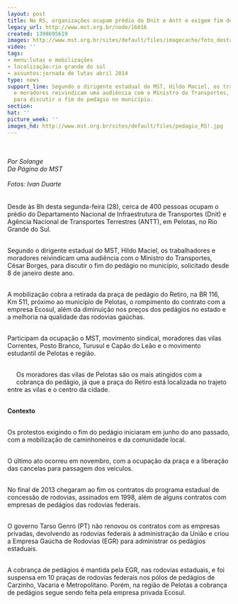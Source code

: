 ```yaml
---
layout: post
title: No RS, organizações ocupam prédio do Dnit e Antt e exigem fim de pedágio
legacy_url: http://www.mst.org.br/node/16016
created: 1398695619
images: http://www.mst.org.br/sites/default/files/imagecache/foto_destaque/pedagio_RS!.jpg
video: ''
tags:
- menu:lutas e mobilizações
- localização:rio grande do sul
- assuntos:jornada de lutas abril 2014
type: news
support_line: Segundo o dirigente estadual do MST, Hildo Maciel, os trabalhadores
  e moradores reivindicam uma audiência com o Ministro do Transportes, César Borges,
  para discutir o fim do pedágio no município.
section: 
hat: ''
picture_week: ''
images_hd: http://www.mst.org.br/sites/default/files/pedagio_RS!.jpg
---
```

<p class="MsoNormal" style="margin-bottom: 0.0001pt;"><img style="margin: 10px;" src="http://www.mst.org.br/sites/default/files/pedagio_RS.jpg" alt=""></p><p class="MsoNormal" style="margin-bottom: 0.0001pt;"><em>Por Solange<br>Da Página do MST<br><br>Fotos: Ivan Duarte<br><br><br></em>Desde às 8h desta segunda-feira (28), cerca de 400 pessoas ocupam o prédio do Departamento Nacional de Infraestrutura de Transportes (Dnit) e Agência Nacional de Transportes Terrestres (ANTT), em Pelotas, no Rio Grande do Sul.&nbsp;</p><p class="MsoNormal" style="margin-bottom: 0.0001pt;"><br>Segundo o dirigente estadual do MST, Hildo Maciel, os trabalhadores e moradores reivindicam uma audiência com o Ministro do Transportes, César Borges, para discutir o fim do pedágio no município, solicitado desde 8 de janeiro deste ano.</p><p class="MsoNormal" style="margin-bottom: 0.0001pt;"><br>A mobilização cobra a retirada da praça de pedágio do Retiro, na BR 116, Km 511, próximo ao município de Pelotas, o rompimento do contrato com a empresa Ecosul, além da diminuição nos preços dos pedágios no estado e a melhoria na qualidade das rodovias gaúchas.</p><p class="MsoNormal" style="margin-bottom: 0.0001pt;"><br>Participam da ocupação o MST, movimento sindical, moradores das vilas Correntes, Posto Branco, Turusul e Capão do Leão e o movimento estudantil de Pelotas e região.</p><p class="MsoNormal" style="margin-bottom: 0.0001pt;"><br><img style="margin: 10px; float: left;" src="http://www.mst.org.br/sites/default/files/luta_pedagio_RS.jpg" alt="">Os moradores das vilas de Pelotas são os mais atingidos com a cobrança do pedágio, já que a praça do Retiro está localizada no trajeto entre as vilas e o centro da cidade.</p><p class="MsoNormal" style="margin-bottom: 0.0001pt;"><br><strong>Contexto</strong></p><p class="MsoNormal" style="margin-bottom: 0.0001pt;"><br>Os protestos exigindo o fim do pedágio iniciaram em junho do ano passado, com a mobilização de caminhoneiros e da comunidade local.&nbsp;</p><p class="MsoNormal" style="margin-bottom: 0.0001pt;"><br>O último ato ocorreu em novembro, com a ocupação da praça e a liberação das cancelas para passagem dos veículos.</p><p class="MsoNormal" style="margin-bottom: 0.0001pt;"><br>No final de 2013 chegaram ao fim os contratos do programa estadual de concessão de rodovias, assinados em 1998, além de alguns contratos com empresas de pedágios das rodovias federais.</p><p class="MsoNormal" style="margin-bottom: 0.0001pt;"><br>O governo Tarso Genro (PT) não renovou os contratos com as empresas privadas, devolvendo as rodovias federais à administração da União e criou a Empresa Gaúcha de Rodovias (EGR) para administrar os pedágios estaduais.</p><p class="MsoNormal" style="margin-bottom: 0.0001pt;"><br>A cobrança de pedágios é mantida pela EGR, nas rodovias estaduais, e foi suspensa em 10 praças de rodovias federais nos pólos de pedágios de Carzinho, Vacaria e Metropolitano. Porém, na região de Pelotas a cobrança de pedágios segue sendo feita pela empresa privada Ecosul.</p><div>&nbsp;</div><div>&nbsp;</div>

